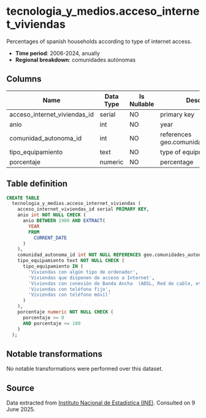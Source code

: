 # tecnologia_y_medios.acceso_internet_viviendas

Percentages of spanish households according to type of internet access.

- **Time period**: 2006-2024, anually
- **Regional breakdown**: comunidades autónomas

## Columns

| Name | Data Type | Is Nullable | Description |
| --- | --- | --- | --- |
| acceso_internet_viviendas_id | serial | NO | primary key |
| anio | int | NO | year |
| comunidad_autonoma_id | int | NO | references geo.comunidades_autonomas |
| tipo_equipamiento | text | NO | type of equipment |
| porcentaje | numeric | NO | percentage |

## Table definition

```sql
CREATE TABLE
  tecnologia_y_medios.acceso_internet_viviendas (
    acceso_internet_viviendas_id serial PRIMARY KEY,
    anio int NOT NULL CHECK (
      anio BETWEEN 1900 AND EXTRACT(
        YEAR
        FROM
          CURRENT_DATE
      )
    ),
    comunidad_autonoma_id int NOT NULL REFERENCES geo.comunidades_autonomas (comunidad_autonoma_id),
    tipo_equipamiento text NOT NULL CHECK (
      tipo_equipamiento IN (
        'Viviendas con algún tipo de ordenador',
        'Viviendas que disponen de acceso a Internet',
        'Viviendas con conexión de Banda Ancha  (ADSL, Red de cable, etc.)',
        'Viviendas con teléfono fijo',
        'Viviendas con teléfono móvil'
      )
    ),
    porcentaje numeric NOT NULL CHECK (
      porcentaje >= 0
      AND porcentaje <= 100
    )
  );
```

## Notable transformations
No notable transformations were performed over this dataset. 

## Source
Data extracted from <a href="https://www.ine.es/jaxi/Tabla.htm?tpx=70470&L=0" target="_blank">Instituto Nacional de Estadística (INE)</a>. 
Consulted on 9 June 2025.
